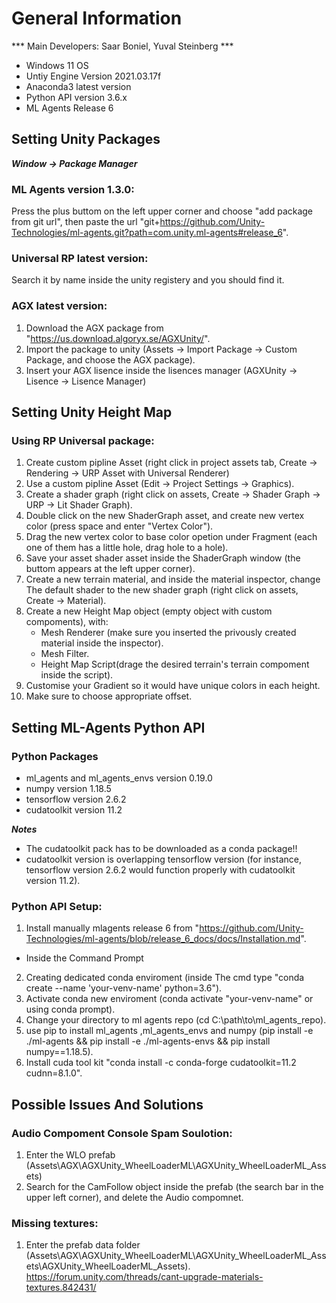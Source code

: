 # General Information

*** Main Developers: Saar Boniel, Yuval Steinberg ***

- Windows 11 OS
- Untiy Engine Version 2021.03.17f
- Anaconda3 latest version
- Python API version 3.6.x
- ML Agents Release 6

## Setting Unity Packages

__*Window -> Package Manager*__
### ML Agents version 1.3.0: 
Press the plus buttom on the left upper corner and choose "add package from git url", 
then paste the url "git+https://github.com/Unity-Technologies/ml-agents.git?path=com.unity.ml-agents#release_6".

### Universal RP latest version:
Search it by name inside the unity registery and you should find it.

### AGX latest version:
  1. Download the AGX package from "https://us.download.algoryx.se/AGXUnity/".
  2. Import the package to unity (Assets -> Import Package -> Custom Package, and choose the AGX package).
  3. Insert your AGX lisence inside the lisences manager (AGXUnity -> Lisence -> Lisence Manager)


## Setting Unity Height Map

### Using RP Universal package:
1. Create custom pipline Asset 
(right click in project assets tab, Create -> Rendering -> URP Asset with Universal Renderer)
2. Use a custom pipline Asset 
(Edit -> Project Settings -> Graphics).
3. Create a shader graph 
(right click on assets, Create -> Shader Graph -> URP -> Lit Shader Graph).
4. Double click on the new ShaderGraph asset, and create new vertex color 
(press space and enter "Vertex Color").
5. Drag the new vertex color to base color opetion under Fragment 
(each one of them has a little hole, drag hole to a hole).
6. Save your asset shader asset inside the ShaderGraph window 
(the buttom appears at the left upper corner).
7. Create a new terrain material, and inside the material inspector, change The default shader to the new shader graph 
(right click on assets, Create -> Material).
8. Create a new Height Map object (empty object with custom compoments), with: 
	- Mesh Renderer (make sure you inserted the privously created material inside the inspector).
	- Mesh Filter. 
	- Height Map Script(drage the desired terrain's terrain compoment inside the script).
9. Customise your Gradient so it would have unique colors in each height.
10. Make sure to choose appropriate offset.


## Setting ML-Agents Python API

### Python Packages
- ml_agents and ml_agents_envs version 0.19.0
- numpy version 1.18.5
- tensorflow version 2.6.2
- cudatoolkit version 11.2 

__*Notes*__
- The cudatoolkit pack has to be downloaded as a conda package!!
- cudatoolkit version is overlapping tensorflow version 
(for instance, tensorflow version 2.6.2 would function properly with cudatoolkit version 11.2).

### Python API Setup:
1. Install manually mlagents release 6 from 
"https://github.com/Unity-Technologies/ml-agents/blob/release_6_docs/docs/Installation.md".
* Inside the Command Prompt
2. Creating dedicated conda enviroment (inside The cmd type "conda create --name 'your-venv-name' python=3.6").
3. Activate conda new enviroment (conda activate "your-venv-name" or using conda prompt).
4. Change your directory to ml agents repo (cd C:\path\to\ml_agents_repo).
5. use pip to install ml_agents ,ml_agents_envs and numpy
(pip install -e ./ml-agents && pip install -e ./ml-agents-envs && pip install numpy==1.18.5).
6. Install cuda tool kit "conda install -c conda-forge cudatoolkit=11.2 cudnn=8.1.0".


## Possible Issues And Solutions

### Audio Compoment Console Spam Soulotion:
1. Enter the WLO prefab (Assets\AGX\AGXUnity_WheelLoaderML\AGXUnity_WheelLoaderML_Assets)
2. Search for the CamFollow object inside the prefab (the search bar in the upper left corner), 
and delete the Audio compomnet.

### Missing textures:
1. Enter the prefab data folder 
(Assets\AGX\AGXUnity_WheelLoaderML\AGXUnity_WheelLoaderML_Assets\AGXUnity_WheelLoaderML_Assets).
https://forum.unity.com/threads/cant-upgrade-materials-textures.842431/

